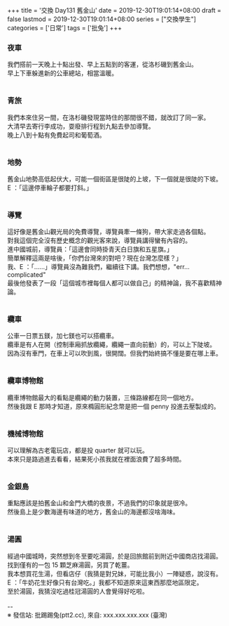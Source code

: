 +++
title = '交換 Day131 舊金山'
date = 2019-12-30T19:01:14+08:00
draft = false
lastmod = 2019-12-30T19:01:14+08:00
series = ["交換學生"]
categories = ['日常']
tags = ['批兔']
+++
### 夜車 
我們搭前一天晚上十點出發、早上五點到的客運，從洛杉磯到舊金山。<br>
早上下車躲進新的公車總站，相當溫暖。<br>
<br>
### 青旅 
我們本來住另一間，在洛杉磯發現當時住的那間很不錯，就改訂了同一家。<br>
大清早去寄行李成功，耍廢排行程到九點去參加導覽。<br>
晚上八到十點有免費起司和葡萄酒。<br>
<br>
### 地勢 
舊金山地勢高低起伏大，可能一個街區是很陡的上坡，下一個就是很陡的下坡。<br>
E ：「這邊停車輪子都要打斜。」<br>
<br>
### 導覽 
這好像是舊金山觀光局的免費導覽，導覽員牽一條狗，帶大家走過各個點。<br>
對我這個完全沒有歷史概念的觀光客來說，導覽員講得蠻有內容的。<br>
進中國城前，導覽員：「這邊會同時掛青天白日旗和五星旗。」<br>
簡單解釋這兩是啥後，「你們台灣來的對吧？現在台灣怎麼樣？」<br>
我、E ：「......」導覽員沒為難我們，繼續往下講。我們想想，"err... complicated"<br>
最後他發表了一段「這個城市裡每個人都可以做自己」的精神論，我不喜歡精神論。<br>
<br>
### 纜車 
公車一日票五鎂，加七鎂也可以搭纜車。<br>
纜車是有人在開（控制車廂抓放纜繩，纜繩一直向前動）的，可以上下陡坡。<br>
因為沒有車門，在車上可以吹到風，很開闊。但我們始終搞不懂是要在哪上車。<br>
<br>
### 纜車博物館 
纜車博物館最大的看點是纜繩的動力裝置，三條路線都在同一個地方。<br>
然後我跟 E 那時才知道，原來橢圓形紀念幣是把一個 penny 投進去壓製成的。<br>
<br>
### 機械博物館 
可以理解為古老電玩店，都是投 quarter 就可以玩。<br>
本來只是路過進去看看，結果死小孩我就在裡面浪費了超多時間。<br>
<br>
### 金銀島 
重點應該是拍舊金山和金門大橋的夜景，不過我們的印象就是很冷。<br>
然後島上是少數海邊有味道的地方，舊金山的海邊都沒啥海味。<br>
<br>
### 湯圓 
經過中國城時，突然想到冬至要吃湯圓，於是回旅館前到附近中國商店找湯圓。<br>
找到僅有的一包 15 顆芝麻湯圓，另買了乾薑。<br>
我本想買花生湯，但看店仔（我猜是對兄妹，可能比我小）一陣疑惑，說沒有。<br>
E ：「牛奶花生好像只有台灣吃。」我都不知道原來這東西那麼地區限定。<br>
至於湯圓，我猜沒吃過桂冠湯圓的人會覺得好吃啦。<br>
<br>
--<br>
※ 發信站: 批踢踢兔(ptt2.cc), 來自: xxx.xxx.xxx.xxx (臺灣)<br>
